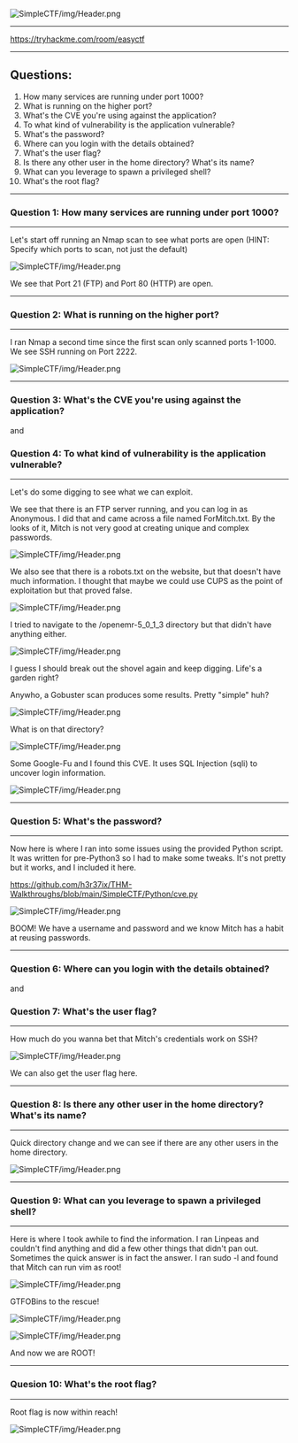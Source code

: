 ![SimpleCTF/img/Header.png](https://github.com/h3r37ix/THM-Walkthroughs/blob/main/SimpleCTF/img/Header.png)

---

https://tryhackme.com/room/easyctf

---

## Questions:
1. How many services are running under port 1000?
2. What is running on the higher port?
3. What's the CVE you're using against the application?
4. To what kind of vulnerability is the application vulnerable?
5. What's the password?
6. Where can you login with the details obtained?
7. What's the user flag?
8. Is there any other user in the home directory? What's its name?
9. What can you leverage to spawn a privileged shell?
10. What's the root flag?

---
### Question 1: How many services are running under port 1000?
---

Let's start off running an Nmap scan to see what ports are open (HINT: Specify which ports to scan, not just the default)

![SimpleCTF/img/Header.png](https://github.com/h3r37ix/THM-Walkthroughs/blob/main/SimpleCTF/img/Nmap.png)

We see that Port 21 (FTP) and Port 80 (HTTP) are open.

---
### Question 2: What is running on the higher port?
---

I ran Nmap a second time since the first scan only scanned ports 1-1000. We see SSH running on Port 2222.

![SimpleCTF/img/Header.png](https://github.com/h3r37ix/THM-Walkthroughs/blob/main/SimpleCTF/img/Nmap2.png)

---
### Question 3: What's the CVE you're using against the application?
and
### Question 4: To what kind of vulnerability is the application vulnerable?
---

Let's do some digging to see what we can exploit.

We see that there is an FTP server running, and you can log in as Anonymous. I did that and came across a file named ForMitch.txt. By the looks of it, Mitch is not very good at creating unique and complex passwords.

![SimpleCTF/img/Header.png](https://github.com/h3r37ix/THM-Walkthroughs/blob/main/SimpleCTF/img/ForMitch.png)

We also see that there is a robots.txt on the website, but that doesn't have much information. I thought that maybe we could use CUPS as the point of exploitation but that proved false.

![SimpleCTF/img/Header.png](https://github.com/h3r37ix/THM-Walkthroughs/blob/main/SimpleCTF/img/robots.png)

I tried to navigate to the /openemr-5_0_1_3 directory but that didn't have anything either.

![SimpleCTF/img/Header.png](https://github.com/h3r37ix/THM-Walkthroughs/blob/main/SimpleCTF/img/openemr.png)

I guess I should break out the shovel again and keep digging. Life's a garden right?

Anywho, a Gobuster scan produces some results. Pretty "simple" huh?

![SimpleCTF/img/Header.png](https://github.com/h3r37ix/THM-Walkthroughs/blob/main/SimpleCTF/img/gobuster.png)

What is on that directory?

![SimpleCTF/img/Header.png](https://github.com/h3r37ix/THM-Walkthroughs/blob/main/SimpleCTF/img/cms.png)

Some Google-Fu and I found this CVE. It uses SQL Injection (sqli) to uncover login information.

![SimpleCTF/img/Header.png](https://github.com/h3r37ix/THM-Walkthroughs/blob/main/SimpleCTF/img/CVE.png)

---
### Question 5: What's the password?
---

Now here is where I ran into some issues using the provided Python script. It was written for pre-Python3 so I had to make some tweaks. It's not pretty but it works, and I included it here.

https://github.com/h3r37ix/THM-Walkthroughs/blob/main/SimpleCTF/Python/cve.py

![SimpleCTF/img/Header.png](https://github.com/h3r37ix/THM-Walkthroughs/blob/main/SimpleCTF/img/cracked%20password.png)

BOOM! We have a username and password and we know Mitch has a habit at reusing passwords.

---
### Question 6: Where can you login with the details obtained?
and
### Question 7: What's the user flag?
---

How much do you wanna bet that Mitch's credentials work on SSH?

![SimpleCTF/img/Header.png](https://github.com/h3r37ix/THM-Walkthroughs/blob/main/SimpleCTF/img/user%20flag.png)

We can also get the user flag here.

---
### Question 8: Is there any other user in the home directory? What's its name?
---

Quick directory change and we can see if there are any other users in the home directory.

![SimpleCTF/img/Header.png](https://github.com/h3r37ix/THM-Walkthroughs/blob/main/SimpleCTF/img/other%20user.png)

---
### Question 9: What can you leverage to spawn a privileged shell?
---

Here is where I took awhile to find the information. I ran Linpeas and couldn't find anything and did a few other things that didn't pan out. Sometimes the quick answer is in fact the answer. I ran sudo -l and found that Mitch can run vim as root!

![SimpleCTF/img/Header.png](https://github.com/h3r37ix/THM-Walkthroughs/blob/main/SimpleCTF/img/vim.png)

GTFOBins to the rescue!

![SimpleCTF/img/Header.png](https://github.com/h3r37ix/THM-Walkthroughs/blob/main/SimpleCTF/img/sudovim.png)

![SimpleCTF/img/Header.png](https://github.com/h3r37ix/THM-Walkthroughs/blob/main/SimpleCTF/img/root.png)

And now we are ROOT!

---
### Quesion 10: What's the root flag?
---

Root flag is now within reach!

![SimpleCTF/img/Header.png](https://github.com/h3r37ix/THM-Walkthroughs/blob/main/SimpleCTF/img/roottxt.png)
